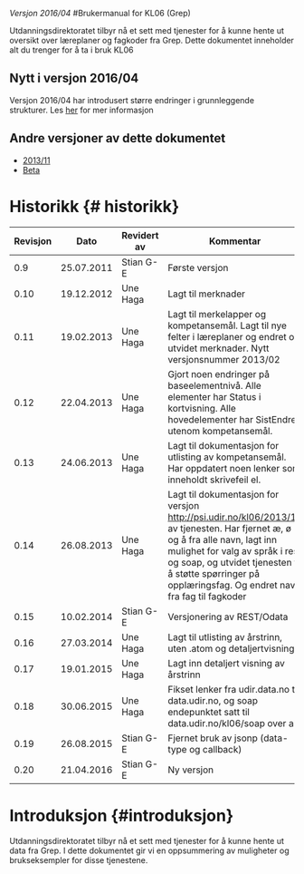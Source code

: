 *Versjon 2016/04*
#Brukermanual for KL06 (Grep)

Utdanningsdirektoratet tilbyr nå et sett med tjenester for å kunne hente ut oversikt over læreplaner og fagkoder fra Grep. Dette dokumentet inneholder alt du trenger for å ta i bruk KL06

## Nytt i versjon 2016/04

Versjon 2016/04 har introdusert større endringer i grunnleggende strukturer. Les [her](./endringer_201605.md) for mer informasjon

## Andre versjoner av dette dokumentet
- [2013/11](/v/201311/)
- [Beta](/v/201311/)

# Historikk {# historikk}

| Revisjon | Dato | Revidert av | Kommentar |
| --- | --- | --- | --- |
| 0.9 | 25.07.2011 | Stian G-E | Første versjon |
| 0.10 | 19.12.2012 | Une Haga | Lagt til merknader |
| 0.11 | 19.02.2013 | Une Haga | Lagt til merkelapper og kompetansemål. Lagt til nye felter i læreplaner og endret og utvidet merknader. Nytt versjonsnummer 2013/02 |
| 0.12 | 22.04.2013 | Une Haga | Gjort noen endringer på baseelementnivå. Alle elementer har Status i kortvisning. Alle hovedelementer har SistEndre, utenom kompetansemål. |
| 0.13 | 24.06.2013 | Une Haga | Lagt til dokumentasjon for utlisting av kompetansemål. Har oppdatert noen lenker som inneholdt skrivefeil el. |
| 0.14 | 26.08.2013 | Une Haga | Lagt til dokumentasjon for versjon http://psi.udir.no/kl06/2013/11 av tjenesten. Har fjernet æ, ø og å fra alle navn, lagt inn mulighet for valg av språk i rest og soap, og utvidet tjenesten til å støtte spørringer på opplæringsfag. Og endret navn fra fag til fagkoder |
| 0.15 | 10.02.2014 | Stian G-E | Versjonering av REST/Odata |
| 0.16 | 27.03.2014 | Une Haga | Lagt til utlisting av årstrinn, uten .atom og detaljertvisning |
| 0.17 | 19.01.2015 | Une Haga | Lagt inn detaljert visning av årstrinn |
| 0.18 | 30.06.2015 | Une Haga | Fikset lenker fra udir.data.no til data.udir.no, og soap endepunktet satt til data.udir.no/kl06/soap over alt. |
| 0.19 | 26.08.2015 | Stian G-E | Fjernet bruk av jsonp (data-type og callback) |
| 0.20 | 21.04.2016 | Stian G-E | Ny versjon |


# Introduksjon {#introduksjon}

 Utdanningsdirektoratet tilbyr nå et sett med tjenester for å kunne hente ut data fra Grep. I dette dokumentet gir vi en oppsummering av muligheter og brukseksempler for disse tjenestene.



